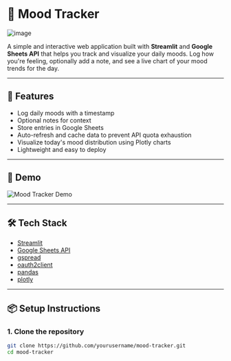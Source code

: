 # 🧠 Mood Tracker

![image](https://github.com/user-attachments/assets/55c6e81e-766a-4a15-8715-986f3d2babef)

A simple and interactive web application built with **Streamlit** and **Google Sheets API** that helps you track and visualize your daily moods. Log how you're feeling, optionally add a note, and see a live chart of your mood trends for the day.

---

## 🚀 Features

- Log daily moods with a timestamp
- Optional notes for context
- Store entries in Google Sheets
- Auto-refresh and cache data to prevent API quota exhaustion
- Visualize today's mood distribution using Plotly charts
- Lightweight and easy to deploy

---

## 📸 Demo

![Mood Tracker Demo](demo.gif) <!-- Optional: Add if you record a gif or screenshot -->

---

## 🛠️ Tech Stack

- [Streamlit](https://streamlit.io/)
- [Google Sheets API](https://developers.google.com/sheets/api)
- [gspread](https://github.com/burnash/gspread)
- [oauth2client](https://github.com/googleapis/oauth2client)
- [pandas](https://pandas.pydata.org/)
- [plotly](https://plotly.com/python/)

---

## 📦 Setup Instructions

### 1. Clone the repository

```bash
git clone https://github.com/yourusername/mood-tracker.git
cd mood-tracker
